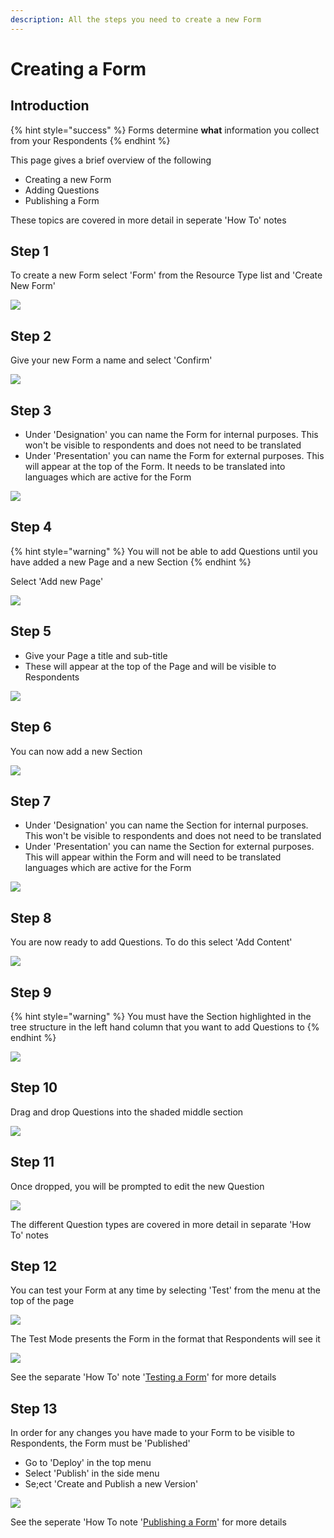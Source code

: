 ```yaml
---
description: All the steps you need to create a new Form
---
```


# Creating a Form

## Introduction

{% hint style="success" %}
Forms determine **what** information you collect from your Respondents
{% endhint %}

This page gives a brief overview of the following

* Creating a new Form
* Adding Questions
* Publishing a Form

These topics are covered in more detail in seperate 'How To' notes

## Step 1

To create a new Form select 'Form' from the Resource Type list and 'Create New Form'

![](<../../.gitbook/assets/image (320) (1) (1).png>)

## Step 2

Give your new Form a name and select 'Confirm'

![](<../../.gitbook/assets/image (321) (1) (1) (1) (1).png>)

## Step 3

* Under 'Designation' you can name the Form for internal purposes.  This won't be visible to respondents and does not need to be translated
* Under 'Presentation' you can name the Form for external purposes.  This will appear at the top of the Form.  It needs to be translated into languages which are active for the Form

![](<../../.gitbook/assets/image (317) (1) (1) (1).png>)

## Step 4

{% hint style="warning" %}
You will not be able to add Questions until you have added a new Page and a new Section
{% endhint %}

Select 'Add new Page'

![](<../../.gitbook/assets/image (301) (1) (1).png>)

## Step 5

* Give your Page a title and sub-title
* These will appear at the top of the Page and will be visible to Respondents

![](<../../.gitbook/assets/image (313) (1) (1) (1).png>)

## Step 6

You can now add a new Section

![](<../../.gitbook/assets/image (318) (1) (1).png>)

## Step 7

* Under 'Designation' you can name the Section for internal purposes.  This won't be visible to respondents and does not need to be translated
* Under 'Presentation' you can name the Section for external purposes.  This will appear within the Form and will need to be translated languages which are active for the Form

![](<../../.gitbook/assets/image (303) (1) (1) (1).png>)

## Step 8

You are now ready to add Questions.  To do this select 'Add Content'

![](<../../.gitbook/assets/image (312) (1) (1).png>)

## Step 9

{% hint style="warning" %}
You must have the Section highlighted in the tree structure in the left hand column that you want to add Questions to
{% endhint %}

![](<../../.gitbook/assets/image (311) (1) (1).png>)

## Step 10

Drag and drop Questions into the shaded middle section

![](<../../.gitbook/assets/image (300) (1).png>)

## Step 11

Once dropped, you will be prompted to edit the new Question&#x20;

![](<../../.gitbook/assets/image (302) (1).png>)

The different Question types are covered in more detail in separate 'How To' notes

## Step 12

You can test your Form at any time by selecting 'Test' from the menu at the top of the page

![](<../../.gitbook/assets/image (324) (1) (1) (1) (1).png>)

The Test Mode presents the Form in the format that Respondents will see it

![](<../../.gitbook/assets/image (301) (1).png>)

See the separate 'How To' note '[Testing a Form](https://app.gitbook.com/o/-LCmmrbb3mPcyvxukobx/s/-LDglCKkoaiLL-wpvCjA/c/kjEpt7kq2p2GIogt0eWt/how-to-guides/forms/testing-a-form)' for more details

## Step 13

In order for any changes you have made to your Form to be visible to Respondents, the Form must be 'Published'

* Go to 'Deploy' in the top menu
* Select 'Publish' in the side menu
* Se;ect 'Create and Publish a new Version'&#x20;

&#x20;

![](<../../.gitbook/assets/image (322) (1) (1).png>)

See the seperate 'How To note '[Publishing a Form](https://app.gitbook.com/o/-LCmmrbb3mPcyvxukobx/s/-LDglCKkoaiLL-wpvCjA/c/kjEpt7kq2p2GIogt0eWt/how-to-guides/forms/publishing-a-form)' for more details
